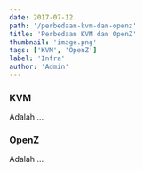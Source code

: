 ```yaml
---
date: 2017-07-12
path: '/perbedaan-kvm-dan-openz'
title: 'Perbedaan KVM dan OpenZ'
thumbnail: 'image.png'
tags: ['KVM', 'OpenZ']
label: 'Infra'
author: 'Admin'
---
```


### KVM
Adalah ...

### OpenZ
Adalah ...